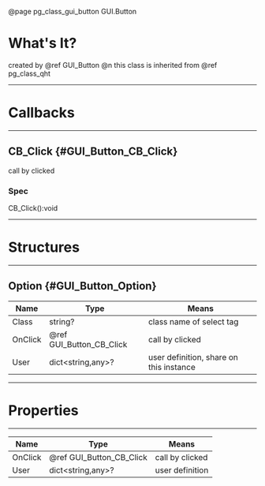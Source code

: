 ﻿@page pg_class_gui_button GUI.Button

# What's It?

created by @ref GUI_Button @n
this class is inherited from @ref pg_class_qht  

-----
# Callbacks

-----
## CB_Click {#GUI_Button_CB_Click}

call by clicked  

### Spec

CB_Click():void

-----
# Structures

-----
## Option {#GUI_Button_Option}

| Name | Type | Means |
|------|------|-------|
| Class | string? | class name of select tag |
| OnClick | @ref GUI_Button_CB_Click | call by clicked |
| User | dict<string,any>? | user definition, share on this instance |

-----
# Properties

-----

| Name | Type | Means |
|------|------|-------|
| OnClick | @ref GUI_Button_CB_Click | call by clicked |
| User | dict<string,any>? | user definition |

